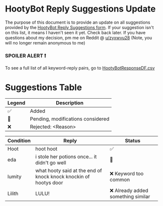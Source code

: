 # HootyBot Reply Suggestions Update

The purpose of this document is to provide an update on all suggestions provided by the [HootyBot Reply Suggestions form](https://forms.gle/67fM5hwX78DHaf6s6). 
If your suggestion isn't on this list, it means I haven't seen it yet. Check back later. If you have questions about my decision, pm me on Reddit @ [u/zyxwvu28](https://www.reddit.com/user/zyxwvu28/) (Note, you will no longer remain anonymous to me)

### SPOILER ALERT ❗ 

To see a full list of all keyword-reply pairs, go to [HootyBotResponseDF.csv](https://github.com/zyxwvu28/Hooty-Bot-Public/blob/main/ReplyDFs/HootyBotResponseDF.csv)

# Suggestions Table

| Legend | Description |
| ------ | ----------- |
| :white_check_mark: | Added |
| :pencil: | Pending, modifications considered |
| :x: | Rejected: \<Reason\> |

| Condition   | Reply                                         | Status             |
| ----------- | --------------------------------------------- | ------------------ |
| Hoot        | hoot hoot                                     | :white_check_mark: |
| eda         | i stole her potions once... it didn't go well | :pencil: |
| lumity | what hooty said at the end of knock knock knockin of hootys door | :x: Keyword too common |
| Lilith | LULU! | :x: Already added something similar |
